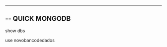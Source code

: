 --------------------------------------
-- QUICK MONGODB
--------------------------------------
show dbs

use novobancodedados